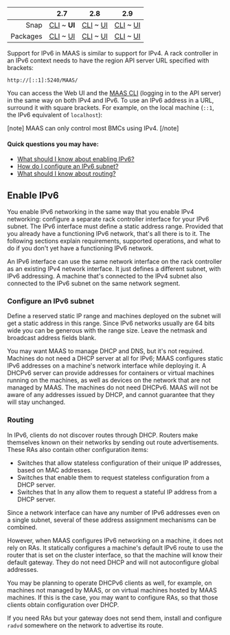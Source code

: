 <!-- deb-2-7-cli
||2.7|2.8|2.9|
|-----:|:-----:|:-----:|:-----:|
|Snap|[CLI](/t/ipv6-addressing-snap-2-7-cli/2766) ~ [UI](/t/ipv6-addressing-snap-2-7-ui/2767)|[CLI](/t/ipv6-addressing-snap-2-8-cli/2768) ~ [UI](/t/ipv6-addressing-snap-2-8-ui/2769)|[CLI](/t/ipv6-addressing-snap-2-9-cli/2770) ~ [UI](/t/ipv6-addressing-snap-2-9-ui/2771)|
|Packages|**CLI** ~ [UI](/t/ipv6-addressing-deb-2-7-ui/2773)|[CLI](/t/ipv6-addressing-deb-2-8-cli/2774) ~ [UI](/t/ipv6-addressing-deb-2-8-ui/2775)|[CLI](/t/ipv6-addressing-deb-2-9-cli/2776) ~ [UI](/t/ipv6-addressing-deb-2-9-ui/2777)|
 deb-2-7-cli -->

<!-- deb-2-7-ui
||2.7|2.8|2.9|
|-----:|:-----:|:-----:|:-----:|
|Snap|[CLI](/t/ipv6-addressing-snap-2-7-cli/2766) ~ [UI](/t/ipv6-addressing-snap-2-7-ui/2767)|[CLI](/t/ipv6-addressing-snap-2-8-cli/2768) ~ [UI](/t/ipv6-addressing-snap-2-8-ui/2769)|[CLI](/t/ipv6-addressing-snap-2-9-cli/2770) ~ [UI](/t/ipv6-addressing-snap-2-9-ui/2771)|
|Packages|[CLI](/t/ipv6-addressing-deb-2-7-cli/2772) ~ **UI**|[CLI](/t/ipv6-addressing-deb-2-8-cli/2774) ~ [UI](/t/ipv6-addressing-deb-2-8-ui/2775)|[CLI](/t/ipv6-addressing-deb-2-9-cli/2776) ~ [UI](/t/ipv6-addressing-deb-2-9-ui/2777)|
 deb-2-7-ui -->

<!-- deb-2-8-cli
||2.7|2.8|2.9|
|-----:|:-----:|:-----:|:-----:|
|Snap|[CLI](/t/ipv6-addressing-snap-2-7-cli/2766) ~ [UI](/t/ipv6-addressing-snap-2-7-ui/2767)|[CLI](/t/ipv6-addressing-snap-2-8-cli/2768) ~ [UI](/t/ipv6-addressing-snap-2-8-ui/2769)|[CLI](/t/ipv6-addressing-snap-2-9-cli/2770) ~ [UI](/t/ipv6-addressing-snap-2-9-ui/2771)|
|Packages|[CLI](/t/ipv6-addressing-deb-2-7-cli/2772) ~ [UI](/t/ipv6-addressing-deb-2-7-ui/2773)||**CLI** ~ [UI](/t/ipv6-addressing-deb-2-8-ui/2775)|[CLI](/t/ipv6-addressing-deb-2-9-cli/2776) ~ [UI](/t/ipv6-addressing-deb-2-9-ui/2777)|
 deb-2-8-cli -->

<!-- deb-2-8-ui
||2.7|2.8|2.9|
|-----:|:-----:|:-----:|:-----:|
|Snap|[CLI](/t/ipv6-addressing-snap-2-7-cli/2766) ~ [UI](/t/ipv6-addressing-snap-2-7-ui/2767)|[CLI](/t/ipv6-addressing-snap-2-8-cli/2768) ~ [UI](/t/ipv6-addressing-snap-2-8-ui/2769)|[CLI](/t/ipv6-addressing-snap-2-9-cli/2770) ~ [UI](/t/ipv6-addressing-snap-2-9-ui/2771)|
|Packages|[CLI](/t/ipv6-addressing-deb-2-7-cli/2772) ~ [UI](/t/ipv6-addressing-deb-2-7-ui/2773)|[CLI](/t/ipv6-addressing-deb-2-8-cli/2774) ~ **UI**|[CLI](/t/ipv6-addressing-deb-2-9-cli/2776) ~ [UI](/t/ipv6-addressing-deb-2-9-ui/2777)|
 deb-2-8-ui -->

<!-- deb-2-9-cli
||2.7|2.8|2.9|
|-----:|:-----:|:-----:|:-----:|
|Snap|[CLI](/t/ipv6-addressing-snap-2-7-cli/2766) ~ [UI](/t/ipv6-addressing-snap-2-7-ui/2767)|[CLI](/t/ipv6-addressing-snap-2-8-cli/2768) ~ [UI](/t/ipv6-addressing-snap-2-8-ui/2769)|[CLI](/t/ipv6-addressing-snap-2-9-cli/2770) ~ [UI](/t/ipv6-addressing-snap-2-9-ui/2771)|
|Packages|[CLI](/t/ipv6-addressing-deb-2-7-cli/2772) ~ [UI](/t/ipv6-addressing-deb-2-7-ui/2773)|[CLI](/t/ipv6-addressing-deb-2-8-cli/2774) ~ [UI](/t/ipv6-addressing-deb-2-8-ui/2775)||**CLI** ~ [UI](/t/ipv6-addressing-deb-2-9-ui/2777)|
 deb-2-9-cli -->

<!-- deb-2-9-ui
||2.7|2.8|2.9|
|-----:|:-----:|:-----:|:-----:|
|Snap|[CLI](/t/ipv6-addressing-snap-2-7-cli/2766) ~ [UI](/t/ipv6-addressing-snap-2-7-ui/2767)|[CLI](/t/ipv6-addressing-snap-2-8-cli/2768) ~ [UI](/t/ipv6-addressing-snap-2-8-ui/2769)|[CLI](/t/ipv6-addressing-snap-2-9-cli/2770) ~ [UI](/t/ipv6-addressing-snap-2-9-ui/2771)|
|Packages|[CLI](/t/ipv6-addressing-deb-2-7-cli/2772) ~ [UI](/t/ipv6-addressing-deb-2-7-ui/2773)|[CLI](/t/ipv6-addressing-deb-2-8-cli/2774) ~ [UI](/t/ipv6-addressing-deb-2-8-ui/2775)|[CLI](/t/ipv6-addressing-deb-2-9-cli/2776) ~ **UI**|
 deb-2-9-ui -->

<!-- snap-2-7-cli
||2.7|2.8|2.9|
|-----:|:-----:|:-----:|:-----:|
|Snap|**CLI** ~ [UI](/t/ipv6-addressing-snap-2-7-ui/2767)|[CLI](/t/ipv6-addressing-snap-2-8-cli/2768) ~ [UI](/t/ipv6-addressing-snap-2-8-ui/2769)|[CLI](/t/ipv6-addressing-snap-2-9-cli/2770) ~ [UI](/t/ipv6-addressing-snap-2-9-ui/2771)|
|Packages|[CLI](/t/ipv6-addressing-deb-2-7-cli/2772) ~ [UI](/t/ipv6-addressing-deb-2-7-ui/2773)|[CLI](/t/ipv6-addressing-deb-2-8-cli/2774) ~ [UI](/t/ipv6-addressing-deb-2-8-ui/2775)|[CLI](/t/ipv6-addressing-deb-2-9-cli/2776) ~ [UI](/t/ipv6-addressing-deb-2-9-ui/2777)|
 snap-2-7-cli -->

||2.7|2.8|2.9|
|-----:|:-----:|:-----:|:-----:|
|Snap|[CLI](/t/ipv6-addressing-snap-2-7-cli/2766) ~ **UI**|[CLI](/t/ipv6-addressing-snap-2-8-cli/2768) ~ [UI](/t/ipv6-addressing-snap-2-8-ui/2769)|[CLI](/t/ipv6-addressing-snap-2-9-cli/2770) ~ [UI](/t/ipv6-addressing-snap-2-9-ui/2771)|
|Packages|[CLI](/t/ipv6-addressing-deb-2-7-cli/2772) ~ [UI](/t/ipv6-addressing-deb-2-7-ui/2773)|[CLI](/t/ipv6-addressing-deb-2-8-cli/2774) ~ [UI](/t/ipv6-addressing-deb-2-8-ui/2775)|[CLI](/t/ipv6-addressing-deb-2-9-cli/2776) ~ [UI](/t/ipv6-addressing-deb-2-9-ui/2777)|

<!-- snap-2-8-cli
||2.7|2.8|2.9|
|-----:|:-----:|:-----:|:-----:|
|Snap|[CLI](/t/ipv6-addressing-snap-2-7-cli/2766) ~ [UI](/t/ipv6-addressing-snap-2-7-ui/2767)||**CLI** ~ [UI](/t/ipv6-addressing-snap-2-8-ui/2769)|[CLI](/t/ipv6-addressing-snap-2-9-cli/2770) ~ [UI](/t/ipv6-addressing-snap-2-9-ui/2771)|
|Packages|[CLI](/t/ipv6-addressing-deb-2-7-cli/2772) ~ [UI](/t/ipv6-addressing-deb-2-7-ui/2773)|[CLI](/t/ipv6-addressing-deb-2-8-cli/2774) ~ [UI](/t/ipv6-addressing-deb-2-8-ui/2775)|[CLI](/t/ipv6-addressing-deb-2-9-cli/2776) ~ [UI](/t/ipv6-addressing-deb-2-9-ui/2777)|
 snap-2-8-cli -->

<!-- snap-2-8-ui
||2.7|2.8|2.9|
|-----:|:-----:|:-----:|:-----:|
|Snap|[CLI](/t/ipv6-addressing-snap-2-7-cli/2766) ~ [UI](/t/ipv6-addressing-snap-2-7-ui/2767)|[CLI](/t/ipv6-addressing-snap-2-8-cli/2768) ~ **UI**|[CLI](/t/ipv6-addressing-snap-2-9-cli/2770) ~ [UI](/t/ipv6-addressing-snap-2-9-ui/2771)|
|Packages|[CLI](/t/ipv6-addressing-deb-2-7-cli/2772) ~ [UI](/t/ipv6-addressing-deb-2-7-ui/2773)|[CLI](/t/ipv6-addressing-deb-2-8-cli/2774) ~ [UI](/t/ipv6-addressing-deb-2-8-ui/2775)|[CLI](/t/ipv6-addressing-deb-2-9-cli/2776) ~ [UI](/t/ipv6-addressing-deb-2-9-ui/2777)|
 snap-2-8-ui -->

<!-- snap-2-9-cli
||2.7|2.8|2.9|
|-----:|:-----:|:-----:|:-----:|
|Snap|[CLI](/t/ipv6-addressing-snap-2-7-cli/2766) ~ [UI](/t/ipv6-addressing-snap-2-7-ui/2767)|[CLI](/t/ipv6-addressing-snap-2-8-cli/2768) ~ [UI](/t/ipv6-addressing-snap-2-8-ui/2769)||**CLI** ~ [UI](/t/ipv6-addressing-snap-2-9-ui/2771)|
|Packages|[CLI](/t/ipv6-addressing-deb-2-7-cli/2772) ~ [UI](/t/ipv6-addressing-deb-2-7-ui/2773)|[CLI](/t/ipv6-addressing-deb-2-8-cli/2774) ~ [UI](/t/ipv6-addressing-deb-2-8-ui/2775)|[CLI](/t/ipv6-addressing-deb-2-9-cli/2776) ~ [UI](/t/ipv6-addressing-deb-2-9-ui/2777)|
 snap-2-9-cli -->

<!-- snap-2-9-ui
||2.7|2.8|2.9|
|-----:|:-----:|:-----:|:-----:|
|Snap|[CLI](/t/ipv6-addressing-snap-2-7-cli/2766) ~ [UI](/t/ipv6-addressing-snap-2-7-ui/2767)|[CLI](/t/ipv6-addressing-snap-2-8-cli/2768) ~ [UI](/t/ipv6-addressing-snap-2-8-ui/2769)|[CLI](/t/ipv6-addressing-snap-2-9-cli/2770) ~ **UI**|
|Packages|[CLI](/t/ipv6-addressing-deb-2-7-cli/2772) ~ [UI](/t/ipv6-addressing-deb-2-7-ui/2773)|[CLI](/t/ipv6-addressing-deb-2-8-cli/2774) ~ [UI](/t/ipv6-addressing-deb-2-8-ui/2775)|[CLI](/t/ipv6-addressing-deb-2-9-cli/2776) ~ [UI](/t/ipv6-addressing-deb-2-9-ui/2777)|
 snap-2-9-ui -->

Support for IPv6 in MAAS is similar to support for IPv4.  A rack controller in an IPv6 context needs to have the region API server URL specified with brackets:

``` nohighlight
http://[::1]:5240/MAAS/
```

You can access the Web UI and the [MAAS CLI](/t/maas-cli/802) (logging in to the API server) in the same way on both IPv4 and IPv6. To use an IPv6 address in a URL, surround it with square brackets. For example, on the local machine (`::1`, the IPv6 equivalent of `localhost`):

[note]
MAAS can only control most BMCs using IPv4.
[/note]

#### Quick questions you may have:

* [What should I know about enabling IPv6?](/t/ipv6-addressing/761#heading--enable-ipv6)
* [How do I configure an IPv6 subnet?](/t/ipv6-addressing/761#heading--configure-an-ipv6-subnet)
* [What should I know about routing?](/t/ipv6-addressing/761#heading--routing)

<h2 id="heading--enable-ipv6">Enable IPv6</h2>

You enable IPv6 networking in the same way that you enable IPv4 networking: configure a separate rack controller interface for your IPv6 subnet. The IPv6 interface must define a static address range. Provided that you already have a functioning IPv6 network, that's all there is to it. The following sections explain requirements, supported operations, and what to do if you don't yet have a functioning IPv6 network.

An IPv6 interface can use the same network interface on the rack controller as an existing IPv4 network interface. It just defines a different subnet, with IPv6 addressing. A machine that's connected to the IPv4 subnet also connected to the IPv6 subnet on the same network segment.

<h3 id="heading--configure-an-ipv6-subnet">Configure an IPv6 subnet</h3>

Define a reserved static IP range and machines deployed on the subnet will get a static address in this range. Since IPv6 networks usually are 64 bits wide you can be generous with the range size. Leave the netmask and broadcast address fields blank.

You may want MAAS to manage DHCP and DNS, but it's not required. Machines do not need a DHCP server at all for IPv6; MAAS configures static IPv6 addresses on a machine's network interface while deploying it. A DHCPv6 server can provide addresses for containers or virtual machines running on the machines, as well as devices on the network that are not managed by MAAS. The machines do not need DHCPv6. MAAS will not be aware of any addresses issued by DHCP, and cannot guarantee that they will stay unchanged.

<h3 id="heading--routing">Routing</h3>

In IPv6, clients do not discover routes through DHCP. Routers make themselves known on their networks by sending out route advertisements. These RAs also contain other configuration items:

 * Switches that allow stateless configuration of their unique IP addresses, based on MAC addresses. 
* Switches that enable them to request stateless configuration from a DHCP server.
* Switches that In any allow them to request a stateful IP address from a DHCP server. 

Since a network interface can have any number of IPv6 addresses even on a single subnet, several of these address assignment mechanisms can be combined.

However, when MAAS configures IPv6 networking on a machine, it does not rely on RAs. It statically configures a machine's default IPv6 route to use the router that is set on the cluster interface, so that the machine will know their default gateway. They do not need DHCP and will not autoconfigure global addresses.

You may be planning to operate DHCPv6 clients as well, for example, on machines not managed by MAAS, or on virtual machines hosted by MAAS machines.  If this is the case, you may want to configure RAs, so that those clients obtain configuration over DHCP.

If you need RAs but your gateway does not send them, install and configure `radvd` somewhere on the network to advertise its route.

<!-- LEAVE THIS OUT FOR NOW
<h3 id="heading--other-installers-and-operating-systems">Other installers and operating systems</h3>

Static IPv6 addresses are currently only configured on Ubuntu when installed using the "fast" installer. Other operating systems, including Ubuntu with the classic Debian installer, will not have their IPv6 addresses configured. The
same applies when a user manually installs an operating system on a machine or
overwrites its networking configuration: the machine will no longer have its
static IPv6 address configured, even if MAAS has allocated it to the machine.

However, as long as the address remains allocated to the machine, you may still
configure its operating system to use that address. The machine can then use that
address as if MAAS had configured it.
-->
<!-- LEAVE THIS OUT FOR NOW. I DO NOT SEE THIS OPTION IN THE WEB UI ANYWAY.
<h2 id="heading--disable-ipv4">Disable IPv4</h2>

For advanced users, there is an experimental capability to deploy machines with
pure IPv6, with IPv4 networking disabled. To enable this on a machine, check the
"Disable IPv4 when deployed" box on the machine's Edit page. The process of
managing and deploying the machine will still mostly work through IPv4, but once
deployed, the machine will have IPv6 networking only.

In practice, machines may not be functional without IPv4 networking.  A few things are known to be needed in any case:
-->
<!-- LINKS -->